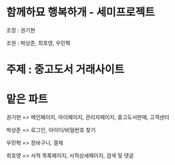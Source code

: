 # 함께하묘 행복하개 - 세미프로젝트
조장 : 권기현

조원 : 박상준, 최호영, 우민혁

# 주제 : 중고도서 거래사이트

# 맡은 파트
권기현 => 메인페이지, 마이페이지, 관리자페이지, 중고도서판매, 고객센터

박상준 => 로그인, 아이디/비밀번호 찾기

우민혁 => 장바구니, 결제

최호영 => 서적 목록페이지, 서적상세페이지, 검색 및 댓글 
